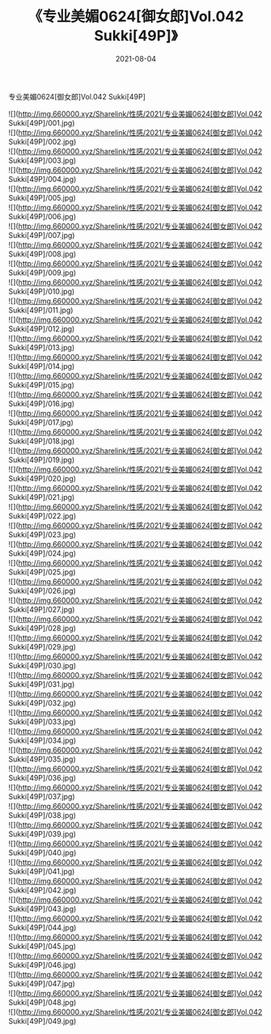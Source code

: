 ﻿---
layout: post
title:  《专业美媚0624[御女郎]Vol.042 Sukki[49P]》
date:   2021-08-04
img: http://img.660000.xyz/Sharelink/性感/2021/专业美媚0624[御女郎]Vol.042 Sukki[49P]/000.jpg
categories: [美女, 清纯, 唯美]
---

专业美媚0624[御女郎]Vol.042 Sukki[49P]

  ![](http://img.660000.xyz/Sharelink/性感/2021/专业美媚0624[御女郎]Vol.042 Sukki[49P]/001.jpg) <br> ![](http://img.660000.xyz/Sharelink/性感/2021/专业美媚0624[御女郎]Vol.042 Sukki[49P]/002.jpg) <br> ![](http://img.660000.xyz/Sharelink/性感/2021/专业美媚0624[御女郎]Vol.042 Sukki[49P]/003.jpg) <br> ![](http://img.660000.xyz/Sharelink/性感/2021/专业美媚0624[御女郎]Vol.042 Sukki[49P]/004.jpg) <br> ![](http://img.660000.xyz/Sharelink/性感/2021/专业美媚0624[御女郎]Vol.042 Sukki[49P]/005.jpg) <br> ![](http://img.660000.xyz/Sharelink/性感/2021/专业美媚0624[御女郎]Vol.042 Sukki[49P]/006.jpg) <br> ![](http://img.660000.xyz/Sharelink/性感/2021/专业美媚0624[御女郎]Vol.042 Sukki[49P]/007.jpg) <br> ![](http://img.660000.xyz/Sharelink/性感/2021/专业美媚0624[御女郎]Vol.042 Sukki[49P]/008.jpg) <br> ![](http://img.660000.xyz/Sharelink/性感/2021/专业美媚0624[御女郎]Vol.042 Sukki[49P]/009.jpg) <br> ![](http://img.660000.xyz/Sharelink/性感/2021/专业美媚0624[御女郎]Vol.042 Sukki[49P]/010.jpg) <br> ![](http://img.660000.xyz/Sharelink/性感/2021/专业美媚0624[御女郎]Vol.042 Sukki[49P]/011.jpg) <br> ![](http://img.660000.xyz/Sharelink/性感/2021/专业美媚0624[御女郎]Vol.042 Sukki[49P]/012.jpg) <br> ![](http://img.660000.xyz/Sharelink/性感/2021/专业美媚0624[御女郎]Vol.042 Sukki[49P]/013.jpg) <br> ![](http://img.660000.xyz/Sharelink/性感/2021/专业美媚0624[御女郎]Vol.042 Sukki[49P]/014.jpg) <br> ![](http://img.660000.xyz/Sharelink/性感/2021/专业美媚0624[御女郎]Vol.042 Sukki[49P]/015.jpg) <br> ![](http://img.660000.xyz/Sharelink/性感/2021/专业美媚0624[御女郎]Vol.042 Sukki[49P]/016.jpg) <br> ![](http://img.660000.xyz/Sharelink/性感/2021/专业美媚0624[御女郎]Vol.042 Sukki[49P]/017.jpg) <br> ![](http://img.660000.xyz/Sharelink/性感/2021/专业美媚0624[御女郎]Vol.042 Sukki[49P]/018.jpg) <br> ![](http://img.660000.xyz/Sharelink/性感/2021/专业美媚0624[御女郎]Vol.042 Sukki[49P]/019.jpg) <br> ![](http://img.660000.xyz/Sharelink/性感/2021/专业美媚0624[御女郎]Vol.042 Sukki[49P]/020.jpg) <br> ![](http://img.660000.xyz/Sharelink/性感/2021/专业美媚0624[御女郎]Vol.042 Sukki[49P]/021.jpg) <br> ![](http://img.660000.xyz/Sharelink/性感/2021/专业美媚0624[御女郎]Vol.042 Sukki[49P]/022.jpg) <br> ![](http://img.660000.xyz/Sharelink/性感/2021/专业美媚0624[御女郎]Vol.042 Sukki[49P]/023.jpg) <br> ![](http://img.660000.xyz/Sharelink/性感/2021/专业美媚0624[御女郎]Vol.042 Sukki[49P]/024.jpg) <br> ![](http://img.660000.xyz/Sharelink/性感/2021/专业美媚0624[御女郎]Vol.042 Sukki[49P]/025.jpg) <br> ![](http://img.660000.xyz/Sharelink/性感/2021/专业美媚0624[御女郎]Vol.042 Sukki[49P]/026.jpg) <br> ![](http://img.660000.xyz/Sharelink/性感/2021/专业美媚0624[御女郎]Vol.042 Sukki[49P]/027.jpg) <br> ![](http://img.660000.xyz/Sharelink/性感/2021/专业美媚0624[御女郎]Vol.042 Sukki[49P]/028.jpg) <br> ![](http://img.660000.xyz/Sharelink/性感/2021/专业美媚0624[御女郎]Vol.042 Sukki[49P]/029.jpg) <br> ![](http://img.660000.xyz/Sharelink/性感/2021/专业美媚0624[御女郎]Vol.042 Sukki[49P]/030.jpg) <br> ![](http://img.660000.xyz/Sharelink/性感/2021/专业美媚0624[御女郎]Vol.042 Sukki[49P]/031.jpg) <br> ![](http://img.660000.xyz/Sharelink/性感/2021/专业美媚0624[御女郎]Vol.042 Sukki[49P]/032.jpg) <br> ![](http://img.660000.xyz/Sharelink/性感/2021/专业美媚0624[御女郎]Vol.042 Sukki[49P]/033.jpg) <br> ![](http://img.660000.xyz/Sharelink/性感/2021/专业美媚0624[御女郎]Vol.042 Sukki[49P]/034.jpg) <br> ![](http://img.660000.xyz/Sharelink/性感/2021/专业美媚0624[御女郎]Vol.042 Sukki[49P]/035.jpg) <br> ![](http://img.660000.xyz/Sharelink/性感/2021/专业美媚0624[御女郎]Vol.042 Sukki[49P]/036.jpg) <br> ![](http://img.660000.xyz/Sharelink/性感/2021/专业美媚0624[御女郎]Vol.042 Sukki[49P]/037.jpg) <br> ![](http://img.660000.xyz/Sharelink/性感/2021/专业美媚0624[御女郎]Vol.042 Sukki[49P]/038.jpg) <br> ![](http://img.660000.xyz/Sharelink/性感/2021/专业美媚0624[御女郎]Vol.042 Sukki[49P]/039.jpg) <br> ![](http://img.660000.xyz/Sharelink/性感/2021/专业美媚0624[御女郎]Vol.042 Sukki[49P]/040.jpg) <br> ![](http://img.660000.xyz/Sharelink/性感/2021/专业美媚0624[御女郎]Vol.042 Sukki[49P]/041.jpg) <br> ![](http://img.660000.xyz/Sharelink/性感/2021/专业美媚0624[御女郎]Vol.042 Sukki[49P]/042.jpg) <br> ![](http://img.660000.xyz/Sharelink/性感/2021/专业美媚0624[御女郎]Vol.042 Sukki[49P]/043.jpg) <br> ![](http://img.660000.xyz/Sharelink/性感/2021/专业美媚0624[御女郎]Vol.042 Sukki[49P]/044.jpg) <br> ![](http://img.660000.xyz/Sharelink/性感/2021/专业美媚0624[御女郎]Vol.042 Sukki[49P]/045.jpg) <br> ![](http://img.660000.xyz/Sharelink/性感/2021/专业美媚0624[御女郎]Vol.042 Sukki[49P]/046.jpg) <br> ![](http://img.660000.xyz/Sharelink/性感/2021/专业美媚0624[御女郎]Vol.042 Sukki[49P]/047.jpg) <br> ![](http://img.660000.xyz/Sharelink/性感/2021/专业美媚0624[御女郎]Vol.042 Sukki[49P]/048.jpg) <br> ![](http://img.660000.xyz/Sharelink/性感/2021/专业美媚0624[御女郎]Vol.042 Sukki[49P]/049.jpg) <br>
